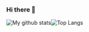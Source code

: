 ### Hi there 👋

![My github stats](https://github-readme-stats.vercel.app/api?username=leonardotoledo)![Top Langs](https://github-readme-stats.vercel.app/api/top-langs/?username=leonardotoledo&layout=compact)

